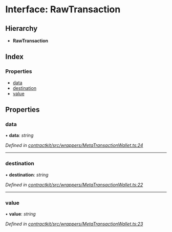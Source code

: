 # Interface: RawTransaction

## Hierarchy

* **RawTransaction**

## Index

### Properties

* [data](_wrappers_metatransactionwallet_.rawtransaction.md#data)
* [destination](_wrappers_metatransactionwallet_.rawtransaction.md#destination)
* [value](_wrappers_metatransactionwallet_.rawtransaction.md#value)

## Properties

###  data

• **data**: *string*

*Defined in [contractkit/src/wrappers/MetaTransactionWallet.ts:24](https://github.com/celo-org/celo-monorepo/blob/master/packages/sdk/contractkit/src/wrappers/MetaTransactionWallet.ts#L24)*

___

###  destination

• **destination**: *string*

*Defined in [contractkit/src/wrappers/MetaTransactionWallet.ts:22](https://github.com/celo-org/celo-monorepo/blob/master/packages/sdk/contractkit/src/wrappers/MetaTransactionWallet.ts#L22)*

___

###  value

• **value**: *string*

*Defined in [contractkit/src/wrappers/MetaTransactionWallet.ts:23](https://github.com/celo-org/celo-monorepo/blob/master/packages/sdk/contractkit/src/wrappers/MetaTransactionWallet.ts#L23)*
